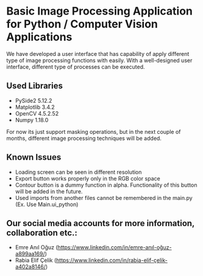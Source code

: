 # Basic Image Processing Application for Python / Computer Vision Applications


We have developed a user interface that has capability of apply different type of image processing functions with easily. With a well-designed user interface, different type of processes can be executed.


##  Used  Libraries ##

- PySide2 5.12.2
- Matplotlib 3.4.2
- OpenCV 4.5.2.52
- Numpy 1.18.0


For now its just support masking operations, but in the next couple of months, different image processing techniques will be added.


## Known Issues ##

- Loading screen can be seen in different resolution
- Export button works properly only in the RGB color space
- Contour button is a dummy function in alpha. Functionality of this button will be added in the future.
- Used imports from another files cannot be remembered in the main.py (Ex. Use Main.ui_python)




## Our social media accounts for more information, collaboration etc.: ##

- Emre Anıl Oğuz (https://www.linkedin.com/in/emre-anıl-oğuz-a899aa169/)
- Rabia Elif Çelik (https://www.linkedin.com/in/rabia-elif-çelik-a402a8146/)

